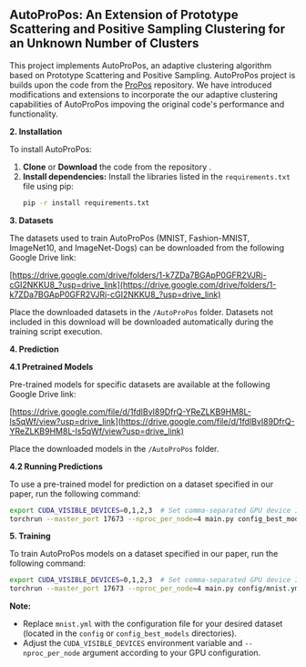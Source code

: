 ## AutoProPos: An Extension of Prototype Scattering and Positive Sampling Clustering for an Unknown Number of Clusters

This project implements AutoProPos, an adaptive clustering algorithm based on Prototype Scattering and Positive Sampling. AutoProPos project is  builds upon the code from the [ProPos](https://github.com/Hzzone/ProPos?tab=readme-ov-file) repository. We have introduced modifications and extensions to incorporate the our adaptive clustering capabilities of AutoProPos impoving the original code's performance and functionality.

**2. Installation**

To install AutoProPos:


1. **Clone** or **Download** the code from the repository .
2. **Install dependencies:** Install the libraries listed in the `requirements.txt` file using pip:
   ```bash
   pip -r install requirements.txt
   ```

**3. Datasets**

The datasets used to train AutoProPos (MNIST, Fashion-MNIST, ImageNet10, and ImageNet-Dogs) can be downloaded from the following Google Drive link:

[https://drive.google.com/drive/folders/1-k7ZDa7BGApP0GFR2VJRj-cGI2NKKU8_?usp=drive_link](https://drive.google.com/drive/folders/1-k7ZDa7BGApP0GFR2VJRj-cGI2NKKU8_?usp=drive_link)

Place the downloaded datasets in the `/AutoProPos` folder. Datasets not included in this download will be downloaded automatically during the training script execution.

**4. Prediction**

**4.1 Pretrained Models**

Pre-trained models for specific datasets are available at the following Google Drive link:

[https://drive.google.com/file/d/1fdlBvI89DfrQ-YReZLKB9HM8L-Is5qWf/view?usp=drive_link](https://drive.google.com/file/d/1fdlBvI89DfrQ-YReZLKB9HM8L-Is5qWf/view?usp=drive_link)

Place the downloaded models in the `/AutoProPos` folder.

**4.2 Running Predictions**

To use a pre-trained model for prediction on a dataset specified in our paper, run the following command:

```bash
export CUDA_VISIBLE_DEVICES=0,1,2,3  # Set comma-separated GPU device IDs (if applicable)
torchrun --master_port 17673 --nproc_per_node=4 main.py config_best_models/mnist.yml
```

**5. Training**

To train AutoProPos models on a dataset specified in our paper, run the following command:

```bash
export CUDA_VISIBLE_DEVICES=0,1,2,3  # Set comma-separated GPU device IDs (if applicable)
torchrun --master_port 17673 --nproc_per_node=4 main.py config/mnist.yml
```


**Note:**

* Replace `mnist.yml` with the configuration file for your desired dataset (located in the `config` or `config_best_models` directories).
* Adjust the `CUDA_VISIBLE_DEVICES` environment variable and `--nproc_per_node` argument according to your GPU configuration.
